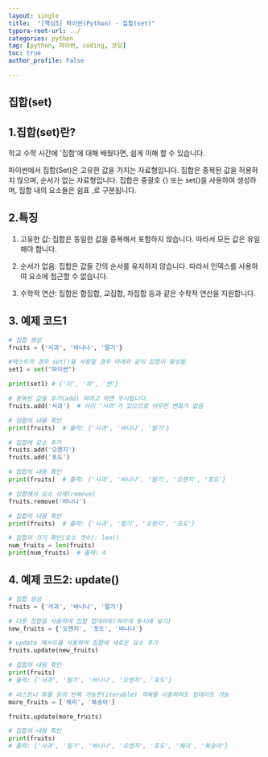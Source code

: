 ```yaml
---
layout: single
title:  "[핵심5] 파이썬(Python) - 집합(set)"
typora-root-url: ../
categories: python
tag: [python, 파이썬, coding, 코딩]
toc: true
author_profile: False

---
```


## 집합(set)

## 1.집합(set)란?
학교 수학 시간에 '집합'에 대해 배웠다면, 쉽게 이해 할 수 있습니다.

파이썬에서 집합(Set)은 고유한 값을 가지는 자료형입니다. 집합은 중복된 값을 허용하지 않으며, 순서가 없는 자료형입니다. 집합은 중괄호 {} 또는 set()을 사용하여 생성하며, 집합 내의 요소들은 쉼표 ,로 구분됩니다.

## 2.특징
1. 고유한 값: 집합은 동일한 값을 중복해서 포함하지 않습니다. 따라서 모든 값은 유일해야 합니다.

2. 순서가 없음: 집합은 값들 간의 순서를 유지하지 않습니다. 따라서 인덱스를 사용하여 요소에 접근할 수 없습니다.

3. 수학적 연산: 집합은 합집합, 교집합, 차집합 등과 같은 수학적 연산을 지원합니다.

## 3. 예제 코드1
```python
# 집합 생성
fruits = {'사과', '바나나', '딸기'}

#텍스트의 경우 set()을 사용할 경우 아래와 같이 집합이 형성됨
set1 = set("파이썬")

print(set1) # {'이', '파', '썬'}

# 중복된 값을 추가(add) 하려고 하면 무시됩니다.
fruits.add('사과')  # 이미 '사과'가 있으므로 아무런 변화가 없음

# 집합의 내용 확인
print(fruits)  # 출력: {'사과', '바나나', '딸기'}

# 집합에 요소 추가
fruits.add('오렌지')
fruits.add('포도')

# 집합의 내용 확인
print(fruits)  # 출력: {'사과', '바나나', '딸기', '오렌지', '포도'}

# 집합에서 요소 삭제(remove)
fruits.remove('바나나')

# 집합의 내용 확인
print(fruits)  # 출력: {'사과', '딸기', '오렌지', '포도'}

# 집합의 크기 확인(요소 갯수): len()
num_fruits = len(fruits)
print(num_fruits)  # 출력: 4
```
## 4. 예제 코드2: update()

```python
# 집합 생성
fruits = {'사과', '바나나', '딸기'}

# 다른 집합을 사용하여 집합 업데이트(여러개 동시에 넣기)
new_fruits = {'오렌지', '포도', '바나나'}

# update 메서드를 사용하여 집합에 새로운 요소 추가
fruits.update(new_fruits)

# 집합의 내용 확인
print(fruits)
# 출력: {'사과', '딸기', '바나나', '오렌지', '포도'}

# 리스트나 튜플 등의 반복 가능한(iterable) 객체를 사용하여도 업데이트 가능
more_fruits = ['체리', '복숭아']

fruits.update(more_fruits)

# 집합의 내용 확인
print(fruits)
# 출력: {'사과', '딸기', '바나나', '오렌지', '포도', '체리', '복숭아'}
```